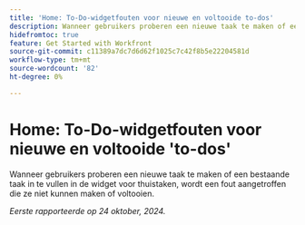 ```yaml
---
title: 'Home: To-Do-widgetfouten voor nieuwe en voltooide to-dos'
description: Wanneer gebruikers proberen een nieuwe taak te maken of een bestaande taak in te vullen in de widget voor thuistaken, wordt een fout aangetroffen die ze niet kunnen maken of voltooien.
hidefromtoc: true
feature: Get Started with Workfront
source-git-commit: c11389a7dc7d6d62f1025c7c42f8b5e22204581d
workflow-type: tm+mt
source-wordcount: '82'
ht-degree: 0%

---
```


# Home: To-Do-widgetfouten voor nieuwe en voltooide &#39;to-dos&#39;

Wanneer gebruikers proberen een nieuwe taak te maken of een bestaande taak in te vullen in de widget voor thuistaken, wordt een fout aangetroffen die ze niet kunnen maken of voltooien.

_Eerste rapporteerde op 24 oktober, 2024._
